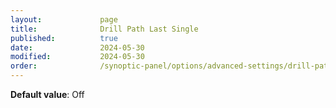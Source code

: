 ```yaml
---
layout:             page
title:              Drill Path Last Single
published:          true
date:               2024-05-30
modified:           2024-05-30
order:              /synoptic-panel/options/advanced-settings/drill-path-last-single
---
```

**Default value**: Off